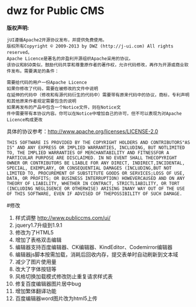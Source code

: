 # dwz for Public CMS

<b>版权声明:</b>

	jUI遵循Apache2开源协议发布，并提供免费使用。
	版权所有Copyright © 2009-2013 by DWZ (http://j-ui.com) All rights reserved。
	Apache Licence是著名的非盈利开源组织Apache采用的协议。
	该协议和BSD类似，鼓励代码共享和尊重原作者的著作权，允许代码修改，再作为开源或商业软件发布。需要满足的条件：

	需要给代码的用户一份Apache Licence
	如果你修改了代码，需要在被修改的文件中说明
	在延伸的代码中（修改和有源代码衍生的代码中）需要带有原来代码中的协议，商标，专利声明和其他原来作者规定需要包含的说明
	如果再发布的产品中包含一个Notice文件，则在Notice文
	件中需要带有本协议内容。你可以在Notice中增加自己的许可，但不可以表现为对Apache Licence构成更改

具体的协议参考：http://www.apache.org/licenses/LICENSE-2.0

	THIS SOFTWARE IS PROVIDED BY THE COPYRIGHT HOLDERS AND CONTRIBUTORS"AS IS" AND ANY EXPRESS OR IMPLIED WARRANTIES, INCLUDING, BUT NOTLIMITED TO, THE IMPLIED WARRANTIES OF MERCHANTABILITY AND FITNESSFOR A PARTICULAR PURPOSE ARE DISCLAIMED. IN NO EVENT SHALL THECOPYRIGHT OWNER OR CONTRIBUTORS BE LIABLE FOR ANY DIRECT, INDIRECT,INCIDENTAL, SPECIAL, EXEMPLARY, OR CONSEQUENTIAL DAMAGES (INCLUDING,BUT NOT LIMITED TO, PROCUREMENT OF SUBSTITUTE GOODS OR SERVICES;LOSS OF USE, DATA, OR PROFITS; OR BUSINESS INTERRUPTION) HOWEVERCAUSED AND ON ANY THEORY OF LIABILITY, WHETHER IN CONTRACT, STRICTLIABILITY, OR TORT (INCLUDING NEGLIGENCE OR OTHERWISE) ARISING INANY WAY OUT OF THE USE OF THIS SOFTWARE, EVEN IF ADVISED OF THEPOSSIBILITY OF SUCH DAMAGE.

#修改

1. 样式调整 http://www.publiccms.com/ui/
1. jquery1.7升级到1.9.1
1. 修改为了HTML5
1. 增加了表格双击编辑
1. 编辑器支持百度编辑器、CK编辑器、KindEditor、Codemirror编辑器
1. 编辑器js脚本按需加载，消耗后回收内存，提交表单时自动刷新到文本域
1. 减少了图片使用量
1. 改大了字体按钮等
1. 风格切换加载模式修改防止重复请求样式表
1. 修复百度编辑器图片居中bug
1. 增加繁体翻译功能
1. 百度编辑器word图片改为html5上传